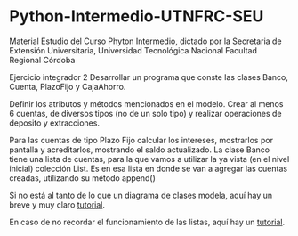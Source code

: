 # Python-Intermedio-UTNFRC-SEU
Material Estudio del Curso Phyton Intermedio, dictado por la Secretaria de Extensión Universitaria, Universidad Tecnológica Nacional Facultad Regional Córdoba





Ejercicio integrador 2
Desarrollar un programa que conste las clases Banco, Cuenta, PlazoFijo y CajaAhorro.

Definir los atributos y métodos mencionados en el modelo. Crear al menos 6 cuentas, de diversos tipos (no de un solo tipo) y realizar operaciones de deposito y extracciones.

Para las cuentas de tipo Plazo Fijo calcular los intereses, mostrarlos por pantalla y acreditarlos, mostrando el saldo actualizado. La clase Banco tiene una lista de cuentas, para la que vamos a utilizar la ya vista (en el nivel inicial) colección List. Es en esa lista en donde se van a agregar las cuentas creadas, utilizando su método append()


Si no está al tanto de lo que un diagrama de clases modela, aquí hay un breve y muy claro [tutorial](https://youtu.be/txxU2x5e3HM).

En caso de no recordar el funcionamiento de las listas, aquí hay un [tutorial](https://youtu.be/xdCJa2QXmJ8).

